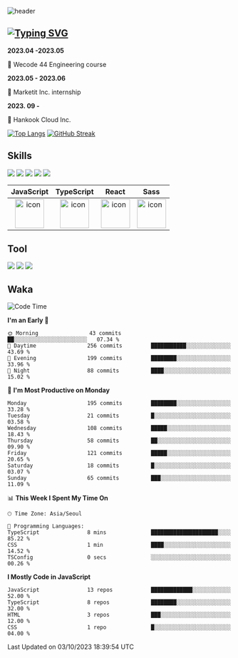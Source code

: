  ![header](https://capsule-render.vercel.app/api?type=waving&color=6994CDEE&text=&animation=twinkling&height=80)

## [![Typing SVG](https://readme-typing-svg.demolab.com?font=Alkatra&weight=500&size=45&duration=4000&pause=3&color=6994CDEE&center=false&vCenter=false&multiline=true&repeat=true&width=1000&height=100&lines=Welcome+to+Geonoooo's+GitHub!👋)](https://git.io/typing-svg)



**2023.04 -2023.05**  

🔎 Wecode 44 Engineering course



**2023.05 - 2023.06**

🧣 Marketit Inc. internship

**2023. 09 -**

🧣 Hankook Cloud Inc. 


[![Top Langs](https://github-readme-stats.vercel.app/api/top-langs/?username=alchogh&layout=donut)](https://github.com/alchogh/github-readme-stats) 
[![GitHub Streak](https://streak-stats.demolab.com/?user=alchogh)](https://git.io/streak-stats)



## Skills

<div>
    <img src="https://img.shields.io/badge/html5-E34F26?style=flat&logo=HTML5&logoColor=white"/>
    <img src="https://img.shields.io/badge/css3-1572B6?style=flat&logo=CSS3&logoColor=white"/>
    <img src="https://img.shields.io/badge/styled--components-8D5078?style=flat&logo=styled-components&logoColor=white"/>
    <img src="https://img.shields.io/badge/Next.js-000000?style=flat-square&logo=Next.js&logoColor=white"/> 
    <img src="https://img.shields.io/badge/Tailwind CSS-06B6D4?style=flat-square&logo=Tailwind CSS&logoColor=white"/>
</div>



|JavaScript|TypeScript|React|Sass| 
| :--: | :--: | :--: | :--: |
| <img src="https://techstack-generator.vercel.app/js-icon.svg" alt="icon" width="65" height="65" /> | <img src="https://techstack-generator.vercel.app/ts-icon.svg" alt="icon" width="65" height="65" /> | <img src="https://techstack-generator.vercel.app/react-icon.svg" alt="icon" width="65" height="65" /> | <img src="https://techstack-generator.vercel.app/sass-icon.svg" alt="icon" width="65" height="65" /></div> |




## Tool
<div>
<img src="https://img.shields.io/badge/vsCode-007ACC?style=flat&logo=Visual Studio Code&logoColor=white"/>
<img src="https://img.shields.io/badge/Git-F05032?style=flat&logo=Git&logoColor=white"/> <img src="https://img.shields.io/badge/GitHub-181717?style=flat&logo=GitHub&logoColor=white"/>
</div>


## Waka

  <!--START_SECTION:waka-->
![Code Time](http://img.shields.io/badge/Code%20Time-407%20hrs%205%20mins-blue)

**I'm an Early 🐤** 

```text
🌞 Morning                43 commits          ██░░░░░░░░░░░░░░░░░░░░░░░   07.34 % 
🌆 Daytime                256 commits         ███████████░░░░░░░░░░░░░░   43.69 % 
🌃 Evening                199 commits         ████████░░░░░░░░░░░░░░░░░   33.96 % 
🌙 Night                  88 commits          ████░░░░░░░░░░░░░░░░░░░░░   15.02 % 
```
📅 **I'm Most Productive on Monday** 

```text
Monday                   195 commits         ████████░░░░░░░░░░░░░░░░░   33.28 % 
Tuesday                  21 commits          █░░░░░░░░░░░░░░░░░░░░░░░░   03.58 % 
Wednesday                108 commits         █████░░░░░░░░░░░░░░░░░░░░   18.43 % 
Thursday                 58 commits          ██░░░░░░░░░░░░░░░░░░░░░░░   09.90 % 
Friday                   121 commits         █████░░░░░░░░░░░░░░░░░░░░   20.65 % 
Saturday                 18 commits          █░░░░░░░░░░░░░░░░░░░░░░░░   03.07 % 
Sunday                   65 commits          ███░░░░░░░░░░░░░░░░░░░░░░   11.09 % 
```


📊 **This Week I Spent My Time On** 

```text
🕑︎ Time Zone: Asia/Seoul

💬 Programming Languages: 
TypeScript               8 mins              █████████████████████░░░░   85.22 % 
CSS                      1 min               ████░░░░░░░░░░░░░░░░░░░░░   14.52 % 
TSConfig                 0 secs              ░░░░░░░░░░░░░░░░░░░░░░░░░   00.26 % 
```

**I Mostly Code in JavaScript** 

```text
JavaScript               13 repos            █████████████░░░░░░░░░░░░   52.00 % 
TypeScript               8 repos             ████████░░░░░░░░░░░░░░░░░   32.00 % 
HTML                     3 repos             ███░░░░░░░░░░░░░░░░░░░░░░   12.00 % 
CSS                      1 repo              █░░░░░░░░░░░░░░░░░░░░░░░░   04.00 % 
```




 Last Updated on 03/10/2023 18:39:54 UTC
<!--END_SECTION:waka-->





